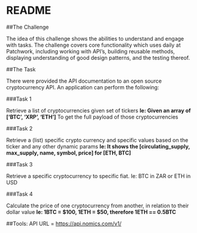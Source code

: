 # README

##The Challenge

The idea of this challenge shows the abilities to understand and engage with tasks. The challenge covers core functionality  which uses daily at Patchwork, including working with API’s, building reusable methods, displaying understanding of good design patterns, and the testing thereof.

##The Task

There were provided the API documentation to an open source cryptocurrency API. An application can perform the following:

###Task 1

Retrieve a list of cryptocurrencies given set of tickers
**Ie: Given an array of [‘BTC’, ‘XRP’, ‘ETH’]**
To get the full payload of those cryptocurrencies

###Task 2

Retrieve a (list) specific crypto currency and specific values based on the ticker and any other dynamic params
**Ie: It shows the [circulating_supply, max_supply, name, symbol, price] for [ETH, BTC]**

###Task 3

Retrieve a specific cryptocurrency to specific fiat. Ie: BTC in ZAR or ETH in USD

###Task 4

Calculate the price of one cryptocurrency from another, in relation to their dollar value
**Ie:  1BTC = $100, 1ETH = $50, therefore 1ETH == 0.5BTC**

##Tools:
API URL = https://api.nomics.com/v1/
